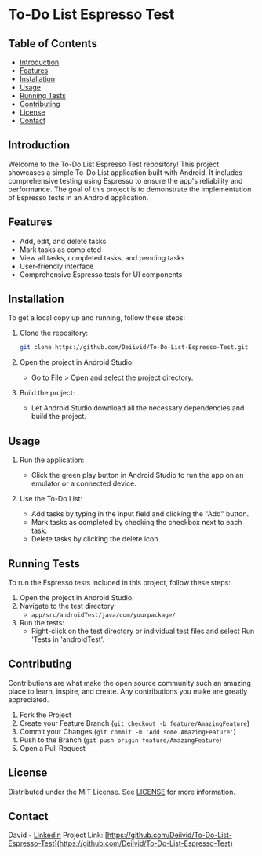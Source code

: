 # To-Do List Espresso Test

## Table of Contents
- [Introduction](#introduction)
- [Features](#features)
- [Installation](#installation)
- [Usage](#usage)
- [Running Tests](#running-tests)
- [Contributing](#contributing)
- [License](#license)
- [Contact](#contact)

## Introduction
Welcome to the To-Do List Espresso Test repository! This project showcases a simple To-Do List application built with Android. It includes comprehensive testing using Espresso to ensure the app's reliability and performance. The goal of this project is to demonstrate the implementation of Espresso tests in an Android application.

## Features
- Add, edit, and delete tasks
- Mark tasks as completed
- View all tasks, completed tasks, and pending tasks
- User-friendly interface
- Comprehensive Espresso tests for UI components

## Installation
To get a local copy up and running, follow these steps:

1. Clone the repository:
    ```bash
    git clone https://github.com/Deiivid/To-Do-List-Espresso-Test.git
    ```

2. Open the project in Android Studio:
    - Go to File > Open and select the project directory.

3. Build the project:
    - Let Android Studio download all the necessary dependencies and build the project.

## Usage
1. Run the application:
    - Click the green play button in Android Studio to run the app on an emulator or a connected device.

2. Use the To-Do List:
    - Add tasks by typing in the input field and clicking the "Add" button.
    - Mark tasks as completed by checking the checkbox next to each task.
    - Delete tasks by clicking the delete icon.

## Running Tests
To run the Espresso tests included in this project, follow these steps:

1. Open the project in Android Studio.
2. Navigate to the test directory:
    - `app/src/androidTest/java/com/yourpackage/`
3. Run the tests:
    - Right-click on the test directory or individual test files and select Run 'Tests in 'androidTest'.

## Contributing
Contributions are what make the open source community such an amazing place to learn, inspire, and create. Any contributions you make are greatly appreciated.

1. Fork the Project
2. Create your Feature Branch (`git checkout -b feature/AmazingFeature`)
3. Commit your Changes (`git commit -m 'Add some AmazingFeature'`)
4. Push to the Branch (`git push origin feature/AmazingFeature`)
5. Open a Pull Request

## License
Distributed under the MIT License. See [LICENSE](LICENSE) for more information.

## Contact
David - [LinkedIn](https://www.linkedin.com/in/david-navarro-moreno/)
Project Link: [https://github.com/Deiivid/To-Do-List-Espresso-Test](https://github.com/Deiivid/To-Do-List-Espresso-Test)
